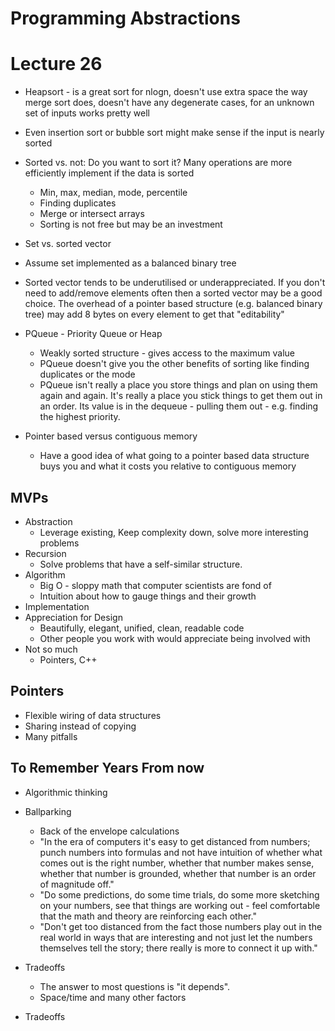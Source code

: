 # Programming Abstractions

# Lecture 26

* Heapsort - is a great sort for nlogn, doesn't use extra space the way merge
  sort does, doesn't have any degenerate cases, for an unknown set of inputs works
pretty well

* Even insertion sort or bubble sort might make sense if the input is nearly
  sorted

* Sorted vs. not: Do you want to sort it?  Many operations are more efficiently implement if
  the data is sorted
  - Min, max, median, mode, percentile
  - Finding duplicates
  - Merge or intersect arrays
  - Sorting is not free but may be an investment

* Set vs. sorted vector

* Assume set implemented as a balanced binary tree
* Sorted vector tends to be underutilised or underappreciated.  If you don't
  need to add/remove elements often then a sorted vector may be a good choice.
The overhead of a pointer based structure (e.g. balanced binary tree) may add
8 bytes on every element to get that "editability" 

* PQueue - Priority Queue or Heap
  - Weakly sorted structure - gives access to the maximum value
  - PQueue doesn't give you the other benefits of sorting like finding
    duplicates or the mode
  - PQueue isn't really a place you store things and plan on using them again
    and again.   It's really a place you stick things to get them out in an
order.  Its value is in the dequeue - pulling them out - e.g. finding the
highest priority.

* Pointer based versus contiguous memory
  - Have a good idea of what going to a pointer based data structure buys you
    and what it costs you relative to contiguous memory

## MVPs

* Abstraction
  - Leverage existing, Keep complexity down, solve more interesting problems
* Recursion
  - Solve problems that have a self-similar structure.
* Algorithm
  - Big O - sloppy math that computer scientists are fond of
  - Intuition about how to gauge things and their growth
* Implementation
* Appreciation for Design
  - Beautifully, elegant, unified, clean, readable code 
  - Other people you work with would appreciate being involved with
* Not so much
  - Pointers, C++

## Pointers

* Flexible wiring of data structures
* Sharing instead of copying
* Many pitfalls

## To Remember Years From now

* Algorithmic thinking
* Ballparking
  - Back of the envelope calculations
  - "In the era of computers it's easy to get distanced from numbers; punch
    numbers into formulas and not have intuition of whether what comes out is
the right number, whether that number makes sense, whether that number is
grounded, whether that number is an order of magnitude off."
  - "Do some predictions, do some time trials, do some more sketching on your
    numbers, see that things are working out - feel comfortable that the math
and theory are reinforcing each other."
  - "Don't get too distanced from the fact those numbers play out in the real
    world in ways that are interesting and not just let the numbers themselves
tell the story; there really is more to connect it up with."
* Tradeoffs
  - The answer to most questions is "it depends".
  - Space/time and many other factors

* Tradeoffs


